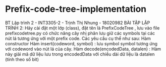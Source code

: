 # Prefix-code-tree-implementation
BT Lập trình 2 - INT3305-2 - Trịnh Thị Nhung - 18020982
BÀI TẬP LẬP TRÌNH 2: 
Hãy cài đặt một lớp (class), đặt tên là PrefixCodeTree , lưu vào file prefixcodetree.py có chức năng cây nhị phân lưu giữ các symbols tại các nút lá tương ứng với một prefix code. Các yêu cầu cụ thể như sau:
Hàm constructor
Hàm insert(codeword, symbol) : lưu symbol symbol tương ứng với codeword vào nút lá của cây.
Hàm decode(encodedData, datalen) : Hàm này giải mã dữ liệu lưu trong encodedData với chiều dài dữ liệu là datalen (tính theo số bit)
